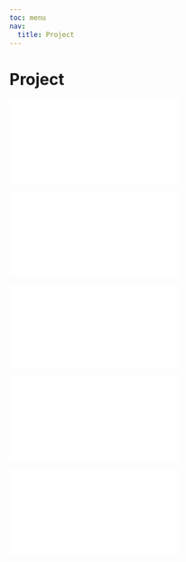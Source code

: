 ```yaml
---
toc: menu
nav:
  title: Project
---
```


# Project

<embed src="./Demo/index.md"></embed>

<embed src="./Eslint/index.md"></embed>

<embed src="./Github/index.md"></embed>

<embed src="./NodeScript/index.md"></embed>

<embed src="./SSO/index.md"></embed>
